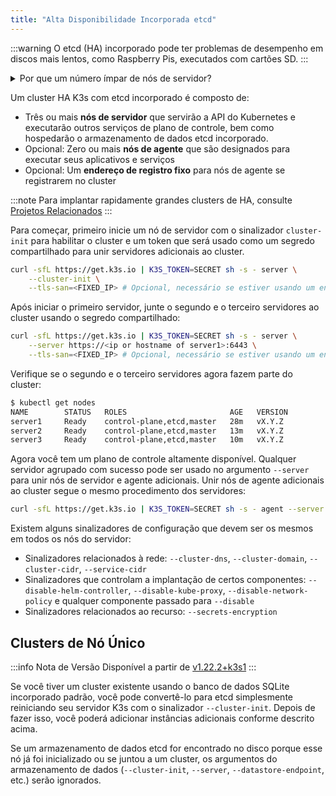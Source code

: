 ```yaml
---
title: "Alta Disponibilidade Incorporada etcd"
---
```


:::warning
O etcd (HA) incorporado pode ter problemas de desempenho em discos mais lentos, como Raspberry Pis, executados com cartões SD.
:::

<details>
<summary>Por que um número ímpar de nós de servidor?</summary>

O cluster etcd incorporado HA deve ser composto por um número ímpar de nós de servidor para que o etcd mantenha o quorum. Para um cluster com n servidores, o quorum é (n/2)+1. Para qualquer cluster de tamanho ímpar, adicionar um nó sempre aumentará o número de nós necessários para o quorum. Embora adicionar um nó a um cluster de tamanho ímpar pareça melhor, pois há mais máquinas, a tolerância a falhas é pior, pois exatamente o mesmo número de nós pode falhar sem perder o quorum, mas há mais nós que podem falhar.

</details>

Um cluster HA K3s com etcd incorporado é composto de:

- Três ou mais **nós de servidor** que servirão a API do Kubernetes e executarão outros serviços de plano de controle, bem como hospedarão o armazenamento de dados etcd incorporado.
- Opcional: Zero ou mais **nós de agente** que são designados para executar seus aplicativos e serviços
- Opcional: Um **endereço de registro fixo** para nós de agente se registrarem no cluster

:::note
Para implantar rapidamente grandes clusters de HA, consulte [Projetos Relacionados](../related-projects.md)
:::

Para começar, primeiro inicie um nó de servidor com o sinalizador `cluster-init` para habilitar o cluster e um token que será usado como um segredo compartilhado para unir servidores adicionais ao cluster.

```bash
curl -sfL https://get.k3s.io | K3S_TOKEN=SECRET sh -s - server \
    --cluster-init \
    --tls-san=<FIXED_IP> # Opcional, necessário se estiver usando um endereço de registro fixo
```

Após iniciar o primeiro servidor, junte o segundo e o terceiro servidores ao cluster usando o segredo compartilhado:

```bash
curl -sfL https://get.k3s.io | K3S_TOKEN=SECRET sh -s - server \
    --server https://<ip or hostname of server1>:6443 \
    --tls-san=<FIXED_IP> # Opcional, necessário se estiver usando um endereço de registro fixo
```

Verifique se o segundo e o terceiro servidores agora fazem parte do cluster:

```bash
$ kubectl get nodes
NAME        STATUS   ROLES                       AGE   VERSION
server1     Ready    control-plane,etcd,master   28m   vX.Y.Z
server2     Ready    control-plane,etcd,master   13m   vX.Y.Z
server3     Ready    control-plane,etcd,master   10m   vX.Y.Z
```

Agora você tem um plano de controle altamente disponível. Qualquer servidor agrupado com sucesso pode ser usado no argumento `--server` para unir nós de servidor e agente adicionais. Unir nós de agente adicionais ao cluster segue o mesmo procedimento dos servidores:

```bash
curl -sfL https://get.k3s.io | K3S_TOKEN=SECRET sh -s - agent --server https://<ip or hostname of server>:6443
```

Existem alguns sinalizadores de configuração que devem ser os mesmos em todos os nós do servidor:

- Sinalizadores relacionados à rede: `--cluster-dns`, `--cluster-domain`, `--cluster-cidr`, `--service-cidr`
- Sinalizadores que controlam a implantação de certos componentes: `--disable-helm-controller`, `--disable-kube-proxy`, `--disable-network-policy` e qualquer componente passado para `--disable`
- Sinalizadores relacionados ao recurso: `--secrets-encryption`

## Clusters de Nó Único

:::info Nota de Versão
Disponível a partir de [v1.22.2+k3s1](https://github.com/k3s-io/k3s/releases/tag/v1.22.2%2Bk3s1)
:::

Se você tiver um cluster existente usando o banco de dados SQLite incorporado padrão, você pode convertê-lo para etcd simplesmente reiniciando seu servidor K3s com o sinalizador `--cluster-init`. Depois de fazer isso, você poderá adicionar instâncias adicionais conforme descrito acima.

Se um armazenamento de dados etcd for encontrado no disco porque esse nó já foi inicializado ou se juntou a um cluster, os argumentos do armazenamento de dados (`--cluster-init`, `--server`, `--datastore-endpoint`, etc.) serão ignorados.